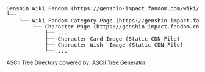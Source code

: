 ﻿<pre>
Genshin Wiki Fandom (https://genshin-impact.fandom.com/wiki/Genshin_Impact_Wiki)
└── ...
    └── Wiki Fandom Category Page (https://genshin-impact.fandom.com/wiki/Category:Character_Cards)
        └── Character Page (https://genshin-impact.fandom.com/wiki/<Character_Name>)
            ├── ...
            ├── Character Card Image (Static_CDN_File)
            ├── Character Wish  Image (Static_CDN_File)
            └── ...
</pre>
ASCII Tree Directory powered by: [ASCII Tree Generator](https://codepen.io/weizhenye/details/eoYvye)